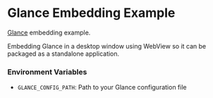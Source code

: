 # Glance Embedding Example

[Glance](https://github.com/glanceapp/glance) embedding example.

Embedding Glance in a desktop window using WebView so it can be packaged as a standalone application.

### Environment Variables

- `GLANCE_CONFIG_PATH`: Path to your Glance configuration file
